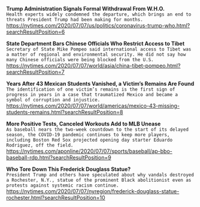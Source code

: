 **Trump Administration Signals Formal Withdrawal From W.H.O.**\
`Health experts widely condemned the departure, which brings an end to threats President Trump had been making for months.`\
https://nytimes.com/2020/07/07/us/politics/coronavirus-trump-who.html?searchResultPosition=6

**State Department Bars Chinese Officials Who Restrict Access to Tibet**\
`Secretary of State Mike Pompeo said international access to Tibet was a matter of regional and environmental security. He did not say how many Chinese officials were being blocked from the U.S.`\
https://nytimes.com/2020/07/07/world/asia/china-tibet-pompeo.html?searchResultPosition=7

**Years After 43 Mexican Students Vanished, a Victim’s Remains Are Found**\
`The identification of one victim’s remains is the first sign of progress in years in a case that traumatized Mexico and became a symbol of corruption and injustice.`\
https://nytimes.com/2020/07/07/world/americas/mexico-43-missing-students-remains.html?searchResultPosition=8

**More Positive Tests, Canceled Workouts Add to MLB Unease**\
`As baseball nears the two-week countdown to the start of its delayed season, the COVID-19 pandemic continues to keep more players, including Boston Red Sox projected opening day starter Eduardo Rodriguez, off the field.`\
https://nytimes.com/aponline/2020/07/07/sports/baseball/ap-bbo-baseball-rdp.html?searchResultPosition=9

**Who Tore Down This Frederick Douglass Statue?**\
`President Trump and others have speculated about why vandals destroyed a Rochester, N.Y., statue of the prominent Black abolitionist even as protests against systemic racism continue.`\
https://nytimes.com/2020/07/07/nyregion/frederick-douglass-statue-rochester.html?searchResultPosition=10

